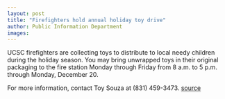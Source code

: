 ```yaml
---
layout: post
title: "Firefighters hold annual holiday toy drive"
author: Public Information Department
images:
---
```


UCSC firefighters are collecting toys to distribute to local needy children during the holiday season. You may bring unwrapped toys in their original packaging to the fire station Monday through Friday from 8 a.m. to 5 p.m. through Monday, December 20.

For more information, contact Toy Souza at (831) 459-3473.
[source](http://www1.ucsc.edu/currents/06-07/11-27/brief-toys.asp "Permalink to brief-toys")
